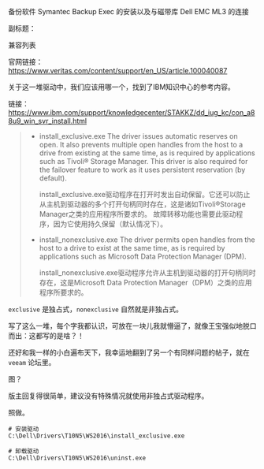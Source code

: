 备份软件 Symantec Backup Exec 的安装以及与磁带库 Dell EMC ML3 的连接

副标题：





兼容列表

官网链接：https://www.veritas.com/content/support/en_US/article.100040087









关于这一堆驱动中，我们应该用哪一个，找到了IBM知识中心的参考内容。

链接：https://www.ibm.com/support/knowledgecenter/STAKKZ/dd_iug_kc/con_a88u9_win_svr_install.html

> * install_exclusive.exe The driver issues automatic reserves on open. It also prevents multiple open handles from the host to a drive from existing at the same time, as is required by applications such as Tivoli® Storage Manager. This driver is also required for the failover feature to work as it uses persistent reservation (by default).
>
>   install_exclusive.exe驱动程序在打开时发出自动保留。它还可以防止从主机到驱动器的多个打开句柄同时存在，这是诸如Tivoli®Storage Manager之类的应用程序所要求的。 故障转移功能也需要此驱动程序，因为它使用持久保留（默认情况下）。
>
> * install_nonexclusive.exe The driver permits open handles from the host to a drive to exist at the same time, as is required by applications such as Microsoft Data Protection Manager (DPM).
>
>   install_nonexclusive.exe驱动程序允许从主机到驱动器的打开句柄同时存在，这是Microsoft Data Protection Manager（DPM）之类的应用程序所要求的。



`exclusive` 是独占式，`nonexclusive` 自然就是非独占式。

写了这么一堆，每个字我都认识，可放在一块儿我就懵逼了，就像王宝强似地脱口而出：这都写的是啥？！

还好和我一样的小白遍布天下，我幸运地翻到了另一个有同样问题的帖子，就在 `veeam` 论坛里。

图？



版主回复得很简单，建议没有特殊情况就使用非独占式驱动程序。

照做。



```
# 安装驱动
C:\Dell\Drivers\T10N5\WS2016\install_exclusive.exe

# 卸载驱动
C:\Dell\Drivers\T10N5\WS2016\uninst.exe
```

